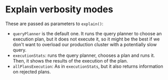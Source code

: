 # Explain verbosity modes
These are passed as parameters to `explain()`:

* `queryPlanner` is the default one. It runs the query planner to choose an execution plan, but it does not execute it, so it might be the best if we don't want to overload our production cluster with a potentially slow query.
* `executionStats`: runs the query planner, chooses a plan and runs it. Then, it shows the results of the execution of the plan.
* `allPlansExecution`: As in `executionStats`, but it also returns information on rejected plans.
